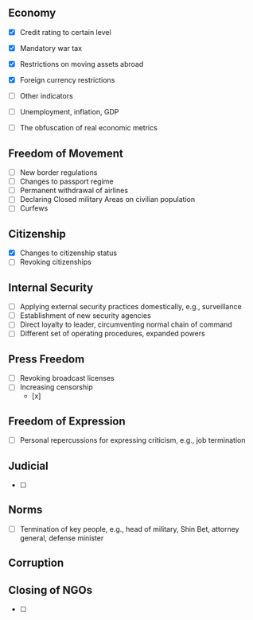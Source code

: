 ## Economy 

- [x] Credit rating to certain level
- [x] Mandatory war tax
- [x] Restrictions on moving assets abroad
- [x] Foreign currency restrictions
- [ ] Other indicators
- [ ] Unemployment, inflation, GDP
- [ ] The obfuscation of real economic metrics


## Freedom of Movement 

- [ ] New border regulations
- [ ] Changes to passport regime
- [ ] Permanent withdrawal of airlines
- [ ] Declaring Closed military Areas on civilian population
- [ ] Curfews

## Citizenship 

- [x] Changes to citizenship status
- [ ] Revoking citizenships

## Internal Security 

- [ ] Applying external security practices domestically, e.g., surveillance
- [ ] Establishment of new security agencies
- [ ] Direct loyalty to leader, circumventing normal chain of command
- [ ] Different set of operating procedures, expanded powers

## Press Freedom 

- [ ] Revoking broadcast licenses
- [ ] Increasing censorship
    - [x]  




## Freedom of Expression  

- [ ] Personal repercussions for expressing criticism, e.g., job termination

## Judicial  

- [ ]

## Norms 

- [ ] Termination of key people, e.g., head of military, Shin Bet, attorney general, defense minister

## Corruption  



## Closing of NGOs  

- [ ]
